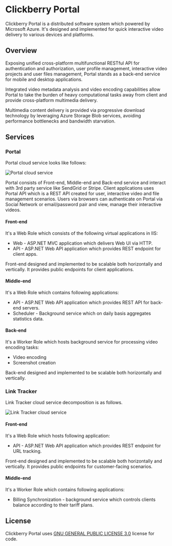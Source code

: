 # Clickberry Portal

Clickberry Portal is a distributed software system which powered by Microsoft Azure. It's designed and implemented for quick interactive video delivery to various devices and platforms.

## Overview

Exposing unified cross-platform multifunctional RESTful API for authentication and authorization, user profile management, interactive video projects and user files management, Portal stands as a back-end service for mobile and desktop applications.

Integrated video metadata analysis and video encoding capabilities allow Portal to take the burden of heavy computational tasks away from client and provide cross-platform multimedia delivery.

Multimedia content delivery is provided via progressive download technology by leveraging Azure Storage Blob services, avoiding performance bottlenecks and bandwidth starvation.

## Services

### Portal
Portal cloud service looks like follows:

![Portal cloud service](https://az411958.vo.msecnd.net/wiki/Portal_Components.png)

Portal consists of Front-end, Middle-end and Back-end service and interact with 3rd party service like SendGrid or Stripe.
Client applications uses Portal API which is a REST API created for user, interactive video and file management scenarios.
Users via browsers can authenticate on Portal via Social Network or email/password pair and view, manage their interactive videos.

#### Front-end
It's a Web Role which consists of the following virtual applications in IIS:

* Web - ASP.NET MVC application which delivers Web UI via HTTP.
* API - ASP.NET Web API application which provides REST endpoint for client apps.

Front-end designed and implemented to be scalable both horizontally and vertically.
It provides public endpoints for client applications.

#### Middle-end
It's a Web Role which contains following applications:

* API - ASP.NET Web API application which provides REST API for back-end servers.
* Scheduler - Background service which on daily basis aggregates statistics data.

#### Back-end
It's a Worker Role which hosts background service for processing video encoding tasks:

* Video encoding
* Screenshot creation

Back-end designed and implemented to be scalable both horizontally and vertically.

### Link Tracker
Link Tracker cloud service decomposition is as follows.

![Link Tracker cloud service](https://az411958.vo.msecnd.net/wiki/Link_Tracker_Components.png)

#### Front-end
It's a Web Role which hosts following application:

* API - ASP.NET Web API application which provides REST endpoint for URL tracking.

Front-end designed and implemented to be scalable both horizontally and vertically.
It provides public endpoints for customer-facing scenarios.

#### Middle-end
It's a Worker Role which contains following applications:

* Billing Synchronization - background service which controls clients balance according to their tariff plans.

## License

Clickberry Portal uses [GNU GENERAL PUBLIC LICENSE 3.0](blob/master/LICENSE) license for code.
